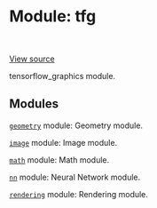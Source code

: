 <div itemscope itemtype="http://developers.google.com/ReferenceObject">
<meta itemprop="name" content="tfg" />
<meta itemprop="path" content="Stable" />
</div>

# Module: tfg

<table class="tfo-notebook-buttons tfo-api" align="left">
</table>

<a target="_blank" href="https://github.com/tensorflow/graphics/blob/master/tensorflow_graphics/__init__.py">View
source</a>

tensorflow_graphics module.

<!-- Placeholder for "Used in" -->


## Modules

[`geometry`](./tfg/geometry.md) module: Geometry module.

[`image`](./tfg/image.md) module: Image module.

[`math`](./tfg/math.md) module: Math module.

[`nn`](./tfg/nn.md) module: Neural Network module.

[`rendering`](./tfg/rendering.md) module: Rendering module.

